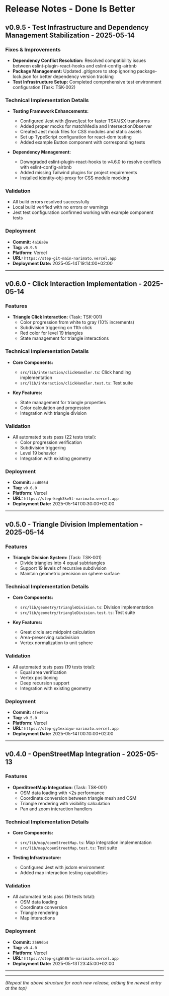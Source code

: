 # Release Notes - Done Is Better

## v0.9.5 - Test Infrastructure and Dependency Management Stabilization - 2025-05-14

### Fixes & Improvements

* **Dependency Conflict Resolution:** Resolved compatibility issues between eslint-plugin-react-hooks and eslint-config-airbnb
* **Package Management:** Updated .gitignore to stop ignoring package-lock.json for better dependency version tracking
* **Test Infrastructure Setup:** Completed comprehensive test environment configuration (Task: TSK-002)

### Technical Implementation Details

* **Testing Framework Enhancements:**
  - Configured Jest with @swc/jest for faster TSX/JSX transforms
  - Added proper mocks for matchMedia and IntersectionObserver
  - Created Jest mock files for CSS modules and static assets
  - Set up TypeScript configuration for react-dom testing
  - Added example Button component with corresponding tests

* **Dependency Management:**
  - Downgraded eslint-plugin-react-hooks to v4.6.0 to resolve conflicts with eslint-config-airbnb
  - Added missing Tailwind plugins for project requirements
  - Installed identity-obj-proxy for CSS module mocking

### Validation

* All build errors resolved successfully
* Local build verified with no errors or warnings
* Jest test configuration confirmed working with example component tests

### Deployment

* **Commit:** `4a16a0e`
* **Tag:** `v0.9.5`
* **Platform:** Vercel
* **URL:** `https://step-git-main-narimato.vercel.app`
* **Deployment Date:** 2025-05-14T19:14:00+02:00

---

## v0.6.0 - Click Interaction Implementation - 2025-05-14

### Features

* **Triangle Click Interaction:** (Task: TSK-001)
  - Color progression from white to gray (10% increments)
  - Subdivision triggering on 11th click
  - Red color for level 19 triangles
  - State management for triangle interactions

### Technical Implementation Details

* **Core Components:**
  - `src/lib/interaction/clickHandler.ts`: Click handling implementation
  - `src/lib/interaction/clickHandler.test.ts`: Test suite

* **Key Features:**
  - State management for triangle properties
  - Color calculation and progression
  - Integration with triangle division

### Validation

* All automated tests pass (22 tests total):
  - Color progression verification
  - Subdivision triggering
  - Level 19 behavior
  - Integration with existing geometry

### Deployment

* **Commit:** `acd005d`
* **Tag:** `v0.6.0`
* **Platform:** Vercel
* **URL:** `https://step-kegh3kv5t-narimato.vercel.app`
* **Deployment Date:** 2025-05-14T00:30:00+02:00

---

## v0.5.0 - Triangle Division Implementation - 2025-05-14

### Features

* **Triangle Division System:** (Task: TSK-001)
  - Divide triangles into 4 equal subtriangles
  - Support 19 levels of recursive subdivision
  - Maintain geometric precision on sphere surface

### Technical Implementation Details

* **Core Components:**
  - `src/lib/geometry/triangleDivision.ts`: Division implementation
  - `src/lib/geometry/triangleDivision.test.ts`: Test suite

* **Key Features:**
  - Great circle arc midpoint calculation
  - Area-preserving subdivision
  - Vertex normalization to unit sphere

### Validation

* All automated tests pass (19 tests total):
  - Equal area verification
  - Vertex positioning
  - Deep recursion support
  - Integration with existing geometry

### Deployment

* **Commit:** `4fe49ba`
* **Tag:** `v0.5.0`
* **Platform:** Vercel
* **URL:** `https://step-gy1exaiyw-narimato.vercel.app`
* **Deployment Date:** 2025-05-14T00:10:00+02:00

---

## v0.4.0 - OpenStreetMap Integration - 2025-05-13

### Features

* **OpenStreetMap Integration:** (Task: TSK-001)
  - OSM data loading with <2s performance
  - Coordinate conversion between triangle mesh and OSM
  - Triangle rendering with visibility calculation
  - Pan and zoom interaction handlers

### Technical Implementation Details

* **Core Components:**
  - `src/lib/map/openStreetMap.ts`: Map integration implementation
  - `src/lib/map/openStreetMap.test.ts`: Test suite

* **Testing Infrastructure:**
  - Configured Jest with jsdom environment
  - Added map interaction testing capabilities

### Validation

* All automated tests pass (16 tests total):
  - OSM data loading
  - Coordinate conversion
  - Triangle rendering
  - Map interactions

### Deployment

* **Commit:** `25696b4`
* **Tag:** `v0.4.0`
* **Platform:** Vercel
* **URL:** `https://step-gsg5h86fm-narimato.vercel.app`
* **Deployment Date:** 2025-05-13T23:45:00+02:00

---


---

*(Repeat the above structure for each new release, adding the newest entry at the top)*